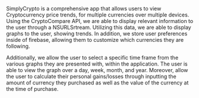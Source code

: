 SimplyCrypto is a comprehensive app that allows users to view Cryptocurrency price trends, for multiple currencies over 
multiple devices. Using the CryptoCompare API, we are able to display relevant information to the user through a NSURLSrtream. 
Utilizing this data, we are able to display graphs to the user, showing trends. In addition, we store user preferences inside 
of firebase, allowing them to customize which currencies they are following.

Additionally, we allow the user to select a specific time frame from the various graphs they are presented with, within 
the application. The user is able to view the graph over a day, week, month, and year. Moreover, allow the user to calculate 
their personal gains/losses through inputting the amount of currency they purchased as well as the value of the currency at 
the time of purchase. 
